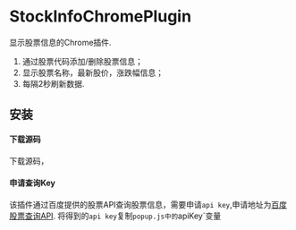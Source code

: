 # StockInfoChromePlugin
显示股票信息的Chrome插件.
1. 通过股票代码添加/删除股票信息；
2. 显示股票名称，最新股价，涨跌幅信息；
3. 每隔2秒刷新数据.
## 安装
#### 下载源码
下载源码，
#### 申请查询Key
该插件通过百度提供的股票API查询股票信息，需要申请`api key`,申请地址为[百度股票查询API](http://apistore.baidu.com/apiworks/servicedetail/115.html).
将得到的`api key`复制`popup.js中的`apiKey`变量
